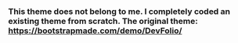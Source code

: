 ### This theme does not belong to me. I completely coded an existing theme from scratch. The original theme: https://bootstrapmade.com/demo/DevFolio/

